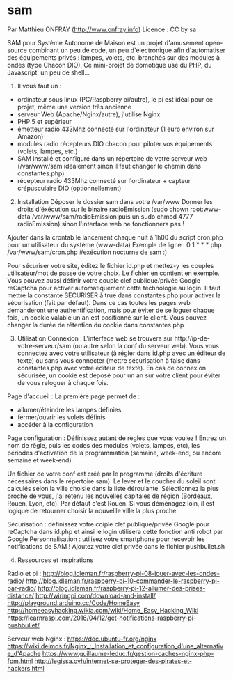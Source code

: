 # sam

Par Matthieu ONFRAY (http://www.onfray.info)
Licence : CC by sa

SAM pour Système Autonome de Maison est un projet d'amusement open-source combinant un peu de code, un peu d'électronique afin d'automatiser des équipements privés : lampes, volets, etc. branchés sur des modules à ondes (type Chacon DIO). Ce mini-projet de domotique use du PHP, du Javascript, un peu de shell...

1) Il vous faut un :
- ordinateur sous linux (PC/Raspberry pi/autre), le pi est idéal pour ce projet, même une version très ancienne
- serveur Web (Apache/Nginx/autre), j'utilise Nginx
- PHP 5 et supérieur 
- émetteur radio 433Mhz connecté sur l'ordinateur (1 euro environ sur Amazon)
- modules radio récepteurs DIO chacon pour piloter vos équipements (volets, lampes, etc.)
- SAM installé et configuré dans un répertoire de votre serveur web (/var/www/sam idéalement sinon il faut changer le chemin dans constantes.php)
- récepteur radio 433Mhz connecté sur l'ordinateur + capteur crépusculaire DIO (optionnellement)

2) Installation
Déposer le dossier sam dans votre /var/www
Donner les droits d'éxécution sur le binaire radioEmission (sudo chown root:www-data /var/www/sam/radioEmission
puis un sudo chmod 4777 radioEmission) sinon l'interface web ne fonctionnera pas !

Ajouter dans la crontab le lancement chaque nuit à 1h00 du script cron.php pour un utilisateur du système (www-data)
Exemple de ligne : 
0 1 * * * php /var/www/sam/cron.php #exécution nocturne de sam :)

Pour sécuriser votre site, éditez le fichier id.php et mettez-y les couples utilisateur/mot de passe de votre choix. Le fichier en contient en exemple. Vous pouvez aussi définir votre couple clef publique/privée Google reCaptcha pour activer automatiquement cette technologie au login. Il faut mettre la constante SECURISER à true dans constantes.php pour activer la sécurisation (fait par défaut). Dans ce cas toutes les pages web demanderont une authentification, mais pour éviter de se loguer chaque fois, un cookie valable un an est positionné sur le client. Vous pouvez changer la durée de rétention du cookie dans constantes.php

3) Utilisation
Connexion : 
L'interface web se trouvera sur http://ip-de-votre-serveur/sam (ou autre selon la conf du serveur web).
Vous vous connectez avec votre utilisateur (à régler dans id.php avec un éditeur de texte) ou sans vous connecter (mettre sécurisation à false dans constantes.php avec votre éditeur de texte). En cas de connexion sécurisée, un cookie est déposé pour un an sur votre client pour éviter de vous reloguer à chaque fois.

Page d'accueil :
La première page permet de :
- allumer/éteindre les lampes définies 
- fermer/ouvrir les volets définis
- accéder à la configuration

Page configuration :
Définissez autant de règles que vous voulez ! Entrez un nom de règle, puis les codes des modules (volets, lampes, etc), les périodes d'activation de la programmation (semaine, week-end, ou encore semaine et week-end). 

Un fichier de votre conf est créé par le programme (droits d'écriture nécessaires dans le répertoire sam).
Le lever et le coucher du soleil sont calculés selon la ville choisie dans la liste déroulante. Sélectionnez la plus proche de vous, j'ai retenu les nouvelles capitales de région (Bordeaux, Rouen, Lyon, etc). Par défaut c'est Rouen.
Si vous déménagez loin, il est logique de retourner choisir la nouvellle ville la plus proche.

Sécurisation : définissez votre coiple clef publique/privée Google pour reCaptcha dans id.php et ainsi le login utilisera cette fonction anti robot par Google
Personnalisation : utilisez votre smartphone pour recevoir les notifications de SAM ! Ajoutez votre clef privée dans le fichier pushbullet.sh

4) Ressources et inspirations

Radio et pi :
http://blog.idleman.fr/raspberry-pi-08-jouer-avec-les-ondes-radio/
http://blog.idleman.fr/raspberry-pi-10-commander-le-raspberry-pi-par-radio/
http://blog.idleman.fr/raspberry-pi-12-allumer-des-prises-distance/
http://wiringpi.com/download-and-install/
http://playground.arduino.cc/Code/HomeEasy
http://homeeasyhacking.wikia.com/wiki/Home_Easy_Hacking_Wiki
https://learnraspi.com/2016/04/12/get-notifications-raspberry-pi-pushbullet/

Serveur web Nginx :
https://doc.ubuntu-fr.org/nginx
https://wiki.deimos.fr/Nginx_:_Installation_et_configuration_d'une_alternative_d'Apache
https://www.guillaume-leduc.fr/gestion-caches-nginx-php-fpm.html
http://legissa.ovh/internet-se-proteger-des-pirates-et-hackers.html

